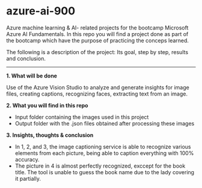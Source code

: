 # azure-ai-900
Azure machine learning &amp; AI- related projects for the bootcamp Microsoft Azure AI Fundamentals. In this repo you will find a project done as part of the bootcamp which have the purpose of practicing the conceps learned.

The following is a description of the project: Its goal, step by step, results and conclusion.

----------------------

**1. What will be done**

Use of the Azure Vision Studio to analyze and generate insights for image files, creating captions, recognizing faces, extracting text from an image.

**2. What you will find in this repo**

- Input folder containing the images used in this project
- Output folder with the .json files obtained after processing these images

**3. Insights, thoughts & conclusion**

- In 1, 2, and 3, the image captioning service is able to recognize various elements from each picture, being able to caption everything with 100% accuracy.
- The picture in 4 is almost perfectly recognized, exccept for the book title. The tool is unable to guess the book name due to the lady covering it partially.
